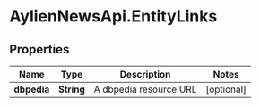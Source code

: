 # AylienNewsApi.EntityLinks

## Properties

Name | Type | Description | Notes
------------ | ------------- | ------------- | -------------
**dbpedia** | **String** | A dbpedia resource URL | [optional] 


